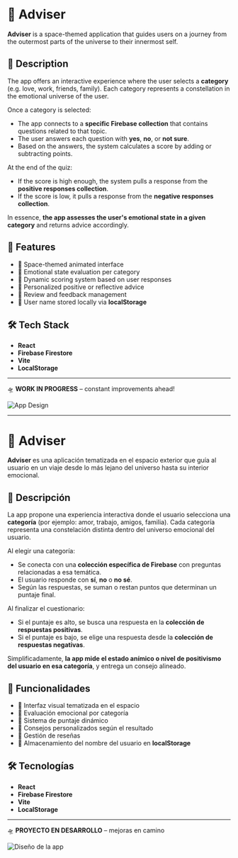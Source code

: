 # 🚀 Adviser

**Adviser** is a space-themed application that guides users on a journey from the outermost parts of the universe to their innermost self.

## 🌌 Description

The app offers an interactive experience where the user selects a **category** (e.g. love, work, friends, family). Each category represents a constellation in the emotional universe of the user.

Once a category is selected:
- The app connects to a **specific Firebase collection** that contains questions related to that topic.
- The user answers each question with **yes**, **no**, or **not sure**.
- Based on the answers, the system calculates a score by adding or subtracting points.

At the end of the quiz:
- If the score is high enough, the system pulls a response from the **positive responses collection**.
- If the score is low, it pulls a response from the **negative responses collection**.

In essence, **the app assesses the user's emotional state in a given category** and returns advice accordingly.

## 🌠 Features

- 🌌 Space-themed animated interface
- 🧠 Emotional state evaluation per category
- 🎯 Dynamic scoring system based on user responses
- 🌈 Personalized positive or reflective advice
- 💬 Review and feedback management
- 💾 User name stored locally via **localStorage**

## 🛠 Tech Stack

- **React**
- **Firebase Firestore**
- **Vite**
- **LocalStorage**

---

🛸 **WORK IN PROGRESS** – constant improvements ahead!

![App Design](./public/design.png)

---

# 🚀 Adviser

**Adviser** es una aplicación tematizada en el espacio exterior que guía al usuario en un viaje desde lo más lejano del universo hasta su interior emocional.

## 🌌 Descripción

La app propone una experiencia interactiva donde el usuario selecciona una **categoría** (por ejemplo: amor, trabajo, amigos, familia). Cada categoría representa una constelación distinta dentro del universo emocional del usuario.

Al elegir una categoría:
- Se conecta con una **colección específica de Firebase** con preguntas relacionadas a esa temática.
- El usuario responde con **sí**, **no** o **no sé**.
- Según las respuestas, se suman o restan puntos que determinan un puntaje final.

Al finalizar el cuestionario:
- Si el puntaje es alto, se busca una respuesta en la **colección de respuestas positivas**.
- Si el puntaje es bajo, se elige una respuesta desde la **colección de respuestas negativas**.

Simplificadamente, **la app mide el estado anímico o nivel de positivismo del usuario en esa categoría**, y entrega un consejo alineado.

## 🌠 Funcionalidades

- 🌌 Interfaz visual tematizada en el espacio
- 🧠 Evaluación emocional por categoría
- 🎯 Sistema de puntaje dinámico
- 🌈 Consejos personalizados según el resultado
- 💬 Gestión de reseñas
- 💾 Almacenamiento del nombre del usuario en **localStorage**

## 🛠 Tecnologías

- **React**
- **Firebase Firestore**
- **Vite**
- **LocalStorage**

---

🛸 **PROYECTO EN DESARROLLO** – mejoras en camino

![Diseño de la app](./public/design.png)
